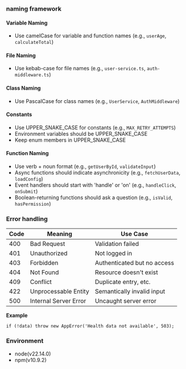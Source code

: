 ### naming framework

#### Variable Naming

- Use camelCase for variable and function names (e.g., `userAge`, `calculateTotal`)

#### File Naming

- Use kebab-case for file names (e.g., `user-service.ts`, `auth-middleware.ts`)

#### Class Naming

- Use PascalCase for class names (e.g., `UserService`, `AuthMiddleware`)

#### Constants

- Use UPPER_SNAKE_CASE for constants (e.g., `MAX_RETRY_ATTEMPTS`)
- Environment variables should be UPPER_SNAKE_CASE
- Keep enum members in UPPER_SNAKE_CASE

#### Function Naming

- Use verb + noun format (e.g., `getUserById`, `validateInput`)
- Async functions should indicate asynchronicity (e.g., `fetchUserData`, `loadConfig`)
- Event handlers should start with 'handle' or 'on' (e.g., `handleClick`, `onSubmit`)
- Boolean-returning functions should ask a question (e.g., `isValid`, `hasPermission`)

### Error handling

| Code | Meaning               | Use Case                    |
| ---- | --------------------- | --------------------------- |
| 400  | Bad Request           | Validation failed           |
| 401  | Unauthorized          | Not logged in               |
| 403  | Forbidden             | Authenticated but no access |
| 404  | Not Found             | Resource doesn't exist      |
| 409  | Conflict              | Duplicate entry, etc.       |
| 422  | Unprocessable Entity  | Semantically invalid input  |
| 500  | Internal Server Error | Uncaught server error       |

**Example**

```
if (!data) throw new AppError('Health data not available', 503);
```

### Environment

- node(v22.14.0)
- npm(v10.9.2)
